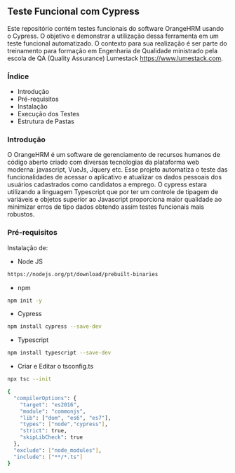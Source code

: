 ## Teste Funcional com Cypress
Este repositório contém testes funcionais do software OrangeHRM usando o Cypress. 
O objetivo e demonstrar a utilização dessa ferramenta em um teste funcional automatizado.
O contexto para sua realização é ser parte do treinamento para formação em Engenharia de
Qualidade ministrado pela escola de QA (Quality Assurance) Lumestack https://www.lumestack.com.

### Índice
- Introdução
- Pré-requisitos
- Instalação
- Execução dos Testes
- Estrutura de Pastas

### Introdução
O OrangeHRM é um software de gerenciamento de recursos humanos de código aberto criado com 
diversas tecnologias da plataforma web moderna: javascript, VueJs, Jquery etc. Esse projeto
automatiza o teste das funcionalidades de acessar o aplicativo e atualizar os dados pessoais 
dos usuários cadastrados como candidatos a emprego. O cypress estara utilizando a linguagem 
Typescript que por ter um controle de tipagem de variáveis e objetos superior ao Javascript 
proporciona maior qualidade ao minimizar erros de tipo dados obtendo assim testes funcionais
mais robustos.

### Pré-requisitos
Instalação de:
- Node JS
```bash
https://nodejs.org/pt/download/prebuilt-binaries
```
- npm
```bash
npm init -y
```
- Cypress
```bash
npm install cypress --save-dev
```
- Typescript
```bash
npm install typescript --save-dev
```
- Criar e Editar o tsconfig.ts
```bash
npx tsc --init

{
  "compilerOptions": {
    "target": "es2016",
    "module": "commonjs",
    "lib": ["dom", "es6", "es7"],
    "types": ["node","cypress"],
    "strict": true,
    "skipLibCheck": true
  },
  "exclude": ["node_modules"],
  "include": ["**/*.ts"]
}
```


  

